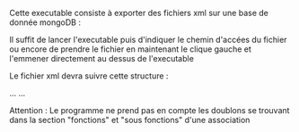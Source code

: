 Cette executable consiste à exporter des fichiers xml sur une base de donnée mongoDB :

Il suffit de lancer l'executable puis d'indiquer le chemin d'accées du fichier 
ou encore de prendre le fichier en maintenant le clique gauche et l'emmener directement au dessus de l'executable 

Le fichier xml devra suivre cette structure : 

<AssociationsProfilsFonctionsEtSousFonctions>
    <AssociationProfilFonctionsEtSousFonctions>
      <Profil Code="D" Nom="" />
      <Fonctions>
        <Fonction Code="" Nom="" />
      </Fonctions>
      <SousFonctions>
        <SousFonction Code="" Nom="" />
      </SousFonctions>
    </AssociationProfilFonctionsEtSousFonctions>
    <AssociationProfilFonctionsEtSousFonctions>
      ...
    </AssociationProfilFonctionsEtSousFonctions>
    <AssociationProfilFonctionsEtSousFonctions>
      ...
    </AssociationProfilFonctionsEtSousFonctions>
</AssociationsProfilsFonctionsEtSousFonctions>

Attention : Le programme ne prend pas en compte les doublons se trouvant dans la section "fonctions" et "sous fonctions" d'une association